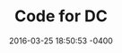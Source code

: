 ---
layout: post
title:  "Code for DC"
date:   2016-03-25 18:50:53 -0400
categories: membersupport
name: Code for DC
description: DC chapter of the Code For America CFA brigade - we are volunteer civic hackers working together to solve local issues and help people engage with DC
logo: icons/codefordc.jpeg
link: http://www.meetup.com/Code-for-DC/
twitter: codefordc
---